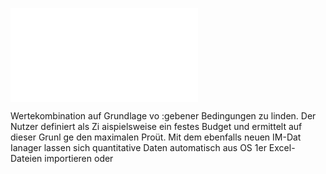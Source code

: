 ![](20170722%20111658%20Scan.pdf)

Wertekombination auf Grundlage vo 
:gebener Bedingungen zu linden. Der Nutzer definiert als Zi 
aispielsweise ein festes Budget und ermittelt auf dieser Grunl 
ge den maximalen Proüt. Mit dem ebenfalls neuen IM-Dat 
Ianager lassen sich quantitative Daten automatisch aus OS 1er Excel-Dateien importieren oder